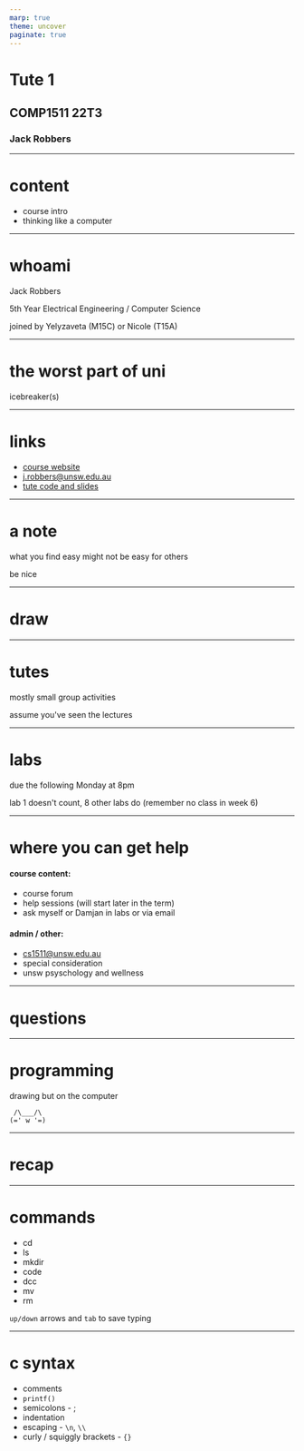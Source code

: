 ```yaml
---
marp: true
theme: uncover
paginate: true
---
```


# Tute 1 
## COMP1511 22T3
### Jack Robbers

---

# content

* course intro
* thinking like a computer

---

# whoami

Jack Robbers

5th Year Electrical Engineering / Computer Science

joined by Yelyzaveta (M15C) or Nicole (T15A)

---

# the worst part of uni

icebreaker(s)

---

# links

* [course website](https://cgi.cse.unsw.edu.au/~cs1511/22T3)
* [j.robbers@unsw.edu.au](mailto:j.robbers@unsw.edu.au)
* [tute code and slides](https://github.com/JackRobbers/comp1511)

---

# a note

what you find easy might not be easy for others

be nice

---

# draw

---

# tutes

mostly small group activities

assume you've seen the lectures

---

# labs

due the following Monday at 8pm

lab 1 doesn't count, 8 other labs do (remember no class in week 6)

---

# where you can get help

#### course content:
* course forum
* help sessions (will start later in the term)
* ask myself or Damjan in labs or via email


#### admin / other: 
* cs1511@unsw.edu.au 
* special consideration
* unsw psyschology and wellness
  
---

# questions 

---

# programming

drawing but on the computer

```
 /\___/\
(=' w '=)
```

--- 

# recap

---

# commands

* cd
* ls
* mkdir
* code
* dcc
* mv
* rm

`up/down` arrows and `tab` to save typing

---

# c syntax

* comments
* `printf()`
* semicolons - ;
* indentation
* escaping - `\n`, `\\`
* curly / squiggly brackets - `{}`

